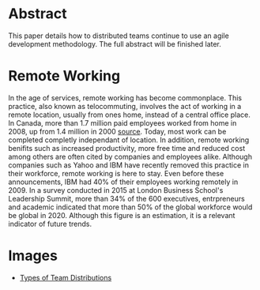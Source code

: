 # Abstract
This paper details how to distributed teams continue to use an agile development methodology. The full abstract will be finished later.

# Remote Working
In the age of services, remote working has become commonplace. This practice, also known as telocommuting, involves the act of working in a remote location, usually from ones home, instead of a central office place. In Canada, more than 1.7 million paid employees worked from home in 2008, up from 1.4 million in 2000 [source]. Today, most work can be completed completly independant of location. In addition, remote working benifits such as increased productivity, more free time and reduced cost among others are often cited by companies and employees alike. Although companies such as Yahoo and IBM have recently removed this practice in their workforce, remote working is here to stay. Even before these announcements, IBM had 40% of their employees working remotely in 2009. In a survey conducted in 2015 at London Business School's Leadership Summit, more than 34% of the 600 executives, entrpreneurs and academic indicated that more than 50% of the global workforce would be global in 2020. Although this figure is an estimation, it is a relevant indicator of future trends. 


[source]: (http://www.statcan.gc.ca/pub/11-008-x/2011001/article/11366-eng.pdf)
[2]: (https://people.stanford.edu/nbloom/sites/default/files/wfh.pdf)

# Images
* [Types of Team Distributions](https://i0.wp.com/www.disciplinedagiledelivery.com/wp-content/uploads/2014/10/team-distribution1.jpg)
